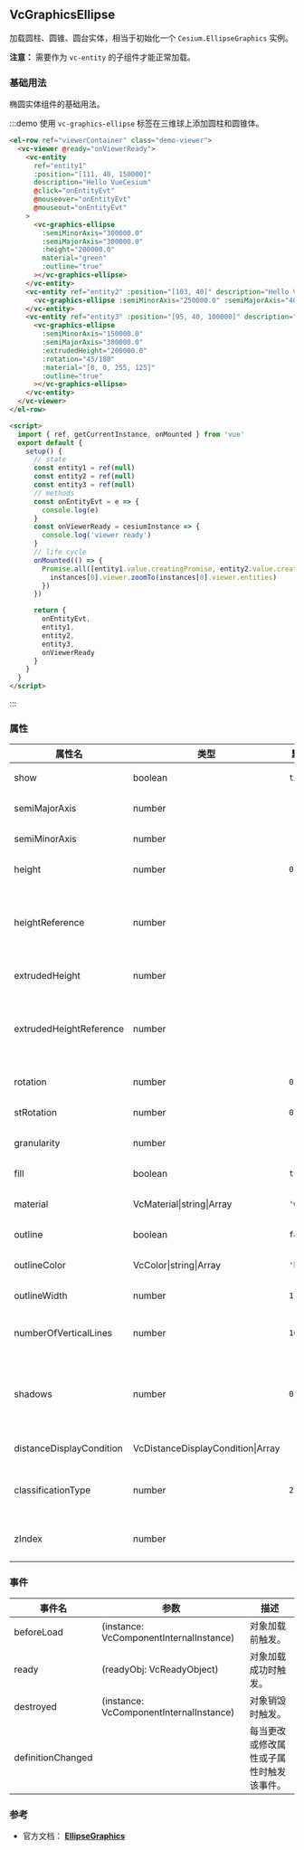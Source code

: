 ## VcGraphicsEllipse

加载圆柱、圆锥、圆台实体，相当于初始化一个 `Cesium.EllipseGraphics` 实例。

**注意：** 需要作为 `vc-entity` 的子组件才能正常加载。

### 基础用法

椭圆实体组件的基础用法。

:::demo 使用 `vc-graphics-ellipse` 标签在三维球上添加圆柱和圆锥体。

```html
<el-row ref="viewerContainer" class="demo-viewer">
  <vc-viewer @ready="onViewerReady">
    <vc-entity
      ref="entity1"
      :position="[111, 40, 150000]"
      description="Hello VueCesium"
      @click="onEntityEvt"
      @mouseover="onEntityEvt"
      @mouseout="onEntityEvt"
    >
      <vc-graphics-ellipse
        :semiMinorAxis="300000.0"
        :semiMajorAxis="300000.0"
        :height="200000.0"
        material="green"
        :outline="true"
      ></vc-graphics-ellipse>
    </vc-entity>
    <vc-entity ref="entity2" :position="[103, 40]" description="Hello VueCesium">
      <vc-graphics-ellipse :semiMinorAxis="250000.0" :semiMajorAxis="400000.0" :material="[255, 0, 0, 125]"></vc-graphics-ellipse>
    </vc-entity>
    <vc-entity ref="entity3" :position="[95, 40, 100000]" description="Hello VueCesium">
      <vc-graphics-ellipse
        :semiMinorAxis="150000.0"
        :semiMajorAxis="300000.0"
        :extrudedHeight="200000.0"
        :rotation="45/180"
        :material="[0, 0, 255, 125]"
        :outline="true"
      ></vc-graphics-ellipse>
    </vc-entity>
  </vc-viewer>
</el-row>

<script>
  import { ref, getCurrentInstance, onMounted } from 'vue'
  export default {
    setup() {
      // state
      const entity1 = ref(null)
      const entity2 = ref(null)
      const entity3 = ref(null)
      // methods
      const onEntityEvt = e => {
        console.log(e)
      }
      const onViewerReady = cesiumInstance => {
        console.log('viewer ready')
      }
      // life cycle
      onMounted(() => {
        Promise.all([entity1.value.creatingPromise, entity2.value.creatingPromise, entity3.value.creatingPromise]).then(instances => {
          instances[0].viewer.zoomTo(instances[0].viewer.entities)
        })
      })

      return {
        onEntityEvt,
        entity1,
        entity2,
        entity3,
        onViewerReady
      }
    }
  }
</script>
```

:::

### 属性

<!-- prettier-ignore -->
| 属性名 | 类型 | 默认值 | 描述 | 可选值 |
| ----- | ------ | ---- | ----- | ---- |
| show | boolean | `true` | `optional` 指定 ellipse 是否显示。 |
| semiMajorAxis | number | | `optional` 指定 ellipse 长半轴。 |
| semiMinorAxis | number | | `optional` 指定 ellipse 短半轴。 |
| height | number | `0` | `optional` 指定 ellipse 高度。 |
| heightReference | number | | `optional` 指定 ellipse 高度模式。 **NONE: 0, CLAMP_TO_GROUND: 1, RELATIVE_TO_GROUND: 2**|0/1/2|
| extrudedHeight | number | | `optional` 指定 ellipse 拉伸高度。 |
| extrudedHeightReference | number | | `optional` 指定 ellipse 拉伸高度模式。 **NONE: 0, CLAMP_TO_GROUND: 1, RELATIVE_TO_GROUND: 2**|0/1/2|
| rotation | number | `0.0` | `optional` 指定 ellipse 正北逆时针旋转角度。 |
| stRotation | number | `0.0` | `optional` 指定 ellipse 纹理正北逆时针旋转角度。 |
| granularity | number | | `optional` 指定每个经纬度之间的采样粒度。 |
| fill | boolean | `true` | `optional` 指定 ellipse 是否填充材质。 |
| material | VcMaterial\|string\|Array | `'white'` | `optional` 指定 ellipse 材质。 |
| outline | boolean | `false` | `optional` 指定 ellipse 是否绘制轮廓线。 |
| outlineColor | VcColor\|string\|Array | `'black'` | `optional` 指定 ellipse 轮廓线颜色。 |
| outlineWidth | number | `1.0` | `optional` 指定 ellipse 轮廓线宽度。 |
| numberOfVerticalLines | number | `16` | `optional` 指定 ellipse 沿轮廓周长绘制的垂直线数。 |
| shadows | number | `0` | `optional` 指定 ellipse 是否投射接收每一个光源的阴影。 **DISABLED: 0, ENABLED: 1, CAST_ONLY: 2, RECEIVE_ONLY: 3**|0/1/2/3|
| distanceDisplayCondition | VcDistanceDisplayCondition\|Array | | `optional` 指定 ellipse 随相机距离的显示条件。 |
| classificationType | number | `2` | `optional` 指定 ellipse 的贴地模式。 **TERRAIN: 0, CESIUM_3D_TILE: 1, BOTH: 2**|0/1/2|
| zIndex | number | | `optional` 指定 ellipse 顺序，没有高度和拉伸高度才有效。 |

### 事件

| 事件名            | 参数                                    | 描述                                     |
| ----------------- | --------------------------------------- | ---------------------------------------- |
| beforeLoad        | (instance: VcComponentInternalInstance) | 对象加载前触发。                         |
| ready             | (readyObj: VcReadyObject)               | 对象加载成功时触发。                     |
| destroyed         | (instance: VcComponentInternalInstance) | 对象销毁时触发。                         |
| definitionChanged |                                         | 每当更改或修改属性或子属性时触发该事件。 |

### 参考

- 官方文档： **[EllipseGraphics](https://cesium.com/docs/cesiumjs-ref-doc/EllipseGraphics.html)**
